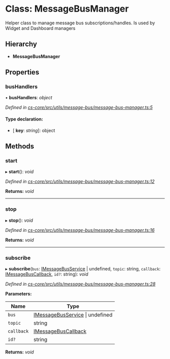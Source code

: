 # Class: MessageBusManager

Helper class to manage message bus subscriptions/handles. Is used by Widget and Dashboard managers

## Hierarchy

* **MessageBusManager**

## Properties

###  busHandlers

• **busHandlers**: *object*

*Defined in [cs-core/src/utils/message-bus/message-bus-manager.ts:5](https://github.com/TNOCS/csnext/blob/ec6e73e4/packages/cs-core/src/utils/message-bus/message-bus-manager.ts#L5)*

#### Type declaration:

* \[ **key**: *string*\]: object

## Methods

###  start

▸ **start**(): *void*

*Defined in [cs-core/src/utils/message-bus/message-bus-manager.ts:12](https://github.com/TNOCS/csnext/blob/ec6e73e4/packages/cs-core/src/utils/message-bus/message-bus-manager.ts#L12)*

**Returns:** *void*

___

###  stop

▸ **stop**(): *void*

*Defined in [cs-core/src/utils/message-bus/message-bus-manager.ts:16](https://github.com/TNOCS/csnext/blob/ec6e73e4/packages/cs-core/src/utils/message-bus/message-bus-manager.ts#L16)*

**Returns:** *void*

___

###  subscribe

▸ **subscribe**(`bus`: [IMessageBusService](../interfaces/_cs_core_src_utils_message_bus_message_bus_service_.imessagebusservice.md) | undefined, `topic`: string, `callback`: [IMessageBusCallback](../interfaces/_cs_core_src_utils_message_bus_message_bus_handle_.imessagebuscallback.md), `id?`: string): *void*

*Defined in [cs-core/src/utils/message-bus/message-bus-manager.ts:28](https://github.com/TNOCS/csnext/blob/ec6e73e4/packages/cs-core/src/utils/message-bus/message-bus-manager.ts#L28)*

**Parameters:**

Name | Type |
------ | ------ |
`bus` | [IMessageBusService](../interfaces/_cs_core_src_utils_message_bus_message_bus_service_.imessagebusservice.md) &#124; undefined |
`topic` | string |
`callback` | [IMessageBusCallback](../interfaces/_cs_core_src_utils_message_bus_message_bus_handle_.imessagebuscallback.md) |
`id?` | string |

**Returns:** *void*
